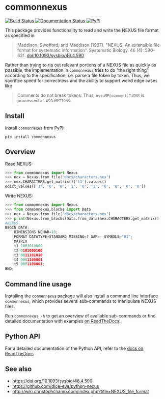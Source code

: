# commonnexus

[![Build Status](https://github.com/dlce-eva/commonnexus/workflows/tests/badge.svg)](https://github.com/dlce-eva/commonnexus/actions?query=workflow%3Atests)
[![Documentation Status](https://readthedocs.org/projects/commonnexus/badge/?version=latest)](https://commonnexus.readthedocs.io/en/latest/?badge=latest)
[![PyPI](https://badge.fury.io/py/commonnexus.svg)](https://pypi.org/project/commonnexus)

This package provides functionality to read and write the NEXUS file format as specified in

> Maddison, Swofford, and Maddison (1997). "NEXUS: An extensible file format for systematic information". Systematic Biology. 46 (4): 590–621. [doi:10.1093/sysbio/46.4.590](https://doi.org/10.1093/sysbio/46.4.590)

Rather than trying to rip out relevant portions of a NEXUS file as quickly as possible, the implementation
in `commonnexus` tries to do "the right thing" according to the specification, i.e. parse a file token by
token. Thus, we sacrifice speed for correctness and the ability to support weird edge cases like

> Comments do not break tokens. Thus, `AssuMP[comment]TiONS` is processed as `ASSUMPTIONS`.


## Install

Install `commonnexus` from [PyPI](https://pypi.org/project/commonnexus):
```shell
pip install commonnexus
```


## Overview

Read NEXUS:

```python
>>> from commonnexus import Nexus
>>> nex = Nexus.from_file('docs/characters.nex')
>>> nex.CHARACTERS.get_matrix()['t1'].values()
odict_values(['1', '0', '0', '1', '0', '1', '0', '0', '0', '0'])
```

Write NEXUS:

```python
>>> from commonnexus import Nexus
>>> from commonnexus.blocks import Data
>>> nex = Nexus.from_file('docs/characters.nex')
>>> print(Nexus.from_blocks(Data.from_data(nex.CHARACTERS.get_matrix())))
#NEXUS
BEGIN DATA;
	DIMENSIONS NCHAR=10;
	FORMAT DATATYPE=STANDARD MISSING=? GAP=- SYMBOLS="01";
	MATRIX 
    t1 1001010000
    t2 0101000100
    t3 0011101010
    t4 0001100001
    t5 0001100001;
END;
```


## Command line usage

Installing the `commonnexus` package will also install a command line interface `commonnexus`, which provides several
sub-commands to manipulate NEXUS files.

Run `commonnexus -h` to get an overview of available sub-commands or find detailed documentation
with examples [on ReadTheDocs](https://commonnexus.readthedocs.io/en/latest/cli.html).


## Python API

For a detailed documentation of the Python API, refer to the
[docs on ReadTheDocs](https://commonnexus.readthedocs.io/en/latest/index.html).


## See also

- https://doi.org/10.1093/sysbio/46.4.590
- https://github.com/dlce-eva/python-nexus
- http://wiki.christophchamp.com/index.php?title=NEXUS_file_format
